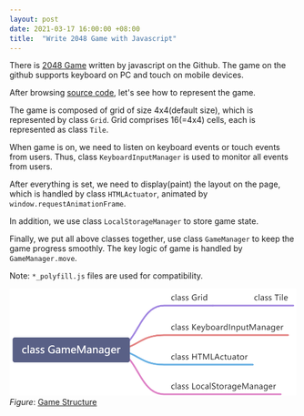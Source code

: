 ```yaml
---
layout: post
date: 2021-03-17 16:00:00 +08:00
title:  "Write 2048 Game with Javascript"
---
```


There is [2048 Game](https://github.com/gabrielecirulli/2048) written by javascript on the Github. The game on the github supports keyboard on PC and touch on mobile devices. 

After browsing [source code](https://github.com/gabrielecirulli/2048/tree/master/js), let's see how to represent the game.  

The game is composed of grid of size 4x4(default size), which is represented by class `Grid`. Grid comprises 16(=4x4) cells, each is represented as class `Tile`. 

When game is on, we need to listen on keyboard events or touch events from users. Thus, class `KeyboardInputManager` is used to monitor all events from users.  

After everything is set, we need to display(paint) the layout on the page, which is handled by class `HTMLActuator`, animated by `window.requestAnimationFrame`.  

In addition, we use class `LocalStorageManager` to store game state.  

Finally, we put all above classes together, use class `GameManager` to keep the game progress smoothly. The key logic of game is handled by `GameManager.move`.  

Note: `*_polyfill.js` files are used for compatibility.

![](/images/2048.jpg)  
*Figure*: <u>Game Structure</u>
